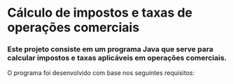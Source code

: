 # Cálculo de impostos e taxas de operações comerciais

### Este projeto consiste em um programa Java que serve para calcular impostos e taxas aplicáveis em operações comerciais.


O programa foi desenvolvido com base nos seguintes requisitos:



